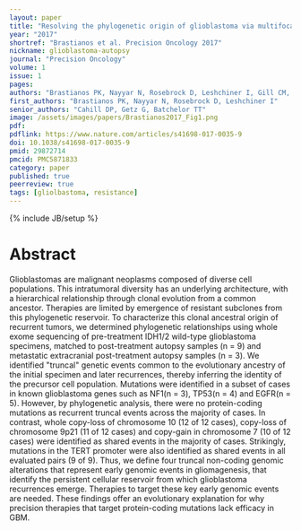 ```yaml
---
layout: paper
title: "Resolving the phylogenetic origin of glioblastoma via multifocal genomic analysis of pre-treatment and treatment-resistant autopsy specimens"
year: "2017"
shortref: "Brastianos et al. Precision Oncology 2017"
nickname: glioblastoma-autopsy
journal: "Precision Oncology"
volume: 1
issue: 1
pages:
authors: "Brastianos PK, Nayyar N, Rosebrock D, Leshchiner I, Gill CM, Livitz D, Bertalan MS, D'Andrea M, Hoang K, Aquilanti E, Chukwueke UN, Kaneb A, Chi A, Plotkin S, Gerstner ER, Frosch MP, Suva ML, Cahill DP, Getz G, Batchelor TT"
first_authors: "Brastianos PK, Nayyar N, Rosebrock D, Leshchiner I"
senior_authors: "Cahill DP, Getz G, Batchelor TT"
image: /assets/images/papers/Brastianos2017_Fig1.png
pdf:
pdflink: https://www.nature.com/articles/s41698-017-0035-9
doi: 10.1038/s41698-017-0035-9
pmid: 29872714
pmcid: PMC5871833
category: paper
published: true
peerreview: true
tags: [gliolbastoma, resistance]
---
```

{% include JB/setup %}

# Abstract

Glioblastomas are malignant neoplasms composed of diverse cell populations. This intratumoral diversity has an underlying architecture, with a hierarchical relationship through clonal evolution from a common ancestor. Therapies are limited by emergence of resistant subclones from this phylogenetic reservoir. To characterize this clonal ancestral origin of recurrent tumors, we determined phylogenetic relationships using whole exome sequencing of pre-treatment IDH1/2 wild-type glioblastoma specimens, matched to post-treatment autopsy samples (n = 9) and metastatic extracranial post-treatment autopsy samples (n = 3). We identified "truncal" genetic events common to the evolutionary ancestry of the initial specimen and later recurrences, thereby inferring the identity of the precursor cell population. Mutations were identified in a subset of cases in known glioblastoma genes such as NF1(n = 3), TP53(n = 4) and EGFR(n = 5). However, by phylogenetic analysis, there were no protein-coding mutations as recurrent truncal events across the majority of cases. In contrast, whole copy-loss of chromosome 10 (12 of 12 cases), copy-loss of chromosome 9p21 (11 of 12 cases) and copy-gain in chromosome 7 (10 of 12 cases) were identified as shared events in the majority of cases. Strikingly, mutations in the TERT promoter were also identified as shared events in all evaluated pairs (9 of 9). Thus, we define four truncal non-coding genomic alterations that represent early genomic events in gliomagenesis, that identify the persistent cellular reservoir from which glioblastoma recurrences emerge. Therapies to target these key early genomic events are needed. These findings offer an evolutionary explanation for why precision therapies that target protein-coding mutations lack efficacy in GBM.
